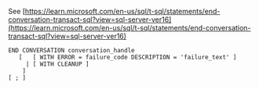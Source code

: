See [https://learn.microsoft.com/en-us/sql/t-sql/statements/end-conversation-transact-sql?view=sql-server-ver16](https://learn.microsoft.com/en-us/sql/t-sql/statements/end-conversation-transact-sql?view=sql-server-ver16)
```
END CONVERSATION conversation_handle  
   [   [ WITH ERROR = failure_code DESCRIPTION = 'failure_text' ]  
     | [ WITH CLEANUP ]  
    ]  
[ ; ]
```
